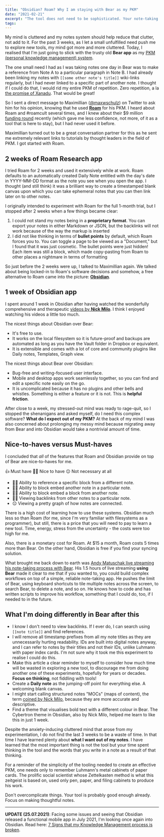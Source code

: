 ```yaml
---
title: "Obsidian? Roam? Why I am staying with Bear as my PKM"
date: "2021-02-21"
excerpt: "The tool does not need to be sophisticated. Your note-taking workflow does."
tags: 
---
```


My mind is cluttered and my notes system should help reduce that clutter, not add to it. For the past 3 weeks, as I let a small unfulfilled need push me to explore new tools, my mind got more and more cluttered. Today, I realised that I'm just going to stick with the trusty old **Bear app** as my [PKM (personal knowledge management) system](/2020-07-05-personal-knowledge-management-system).

The one small need I had as I was taking notes one day in Bear was to make a reference from Note A to a particular paragraph in Note B. I had already been linking my notes with `[[some other note's title]]` wiki-links regularly, but I had never linked to a specific part of another note. I thought if I could do that, I would rid my entire PKM of repetition. Zero repetition, a la [the promise of Xanadu](https://www.wired.com/1995/06/xanadu/). That would be great!

So I sent a direct message to Maximillian ([@maxwschulz](https://twitter.com/maxwschulz)) on Twitter to ask him for his opinion, knowing that he used [**Roam**](https://roamresearch.com/) for his PKM. I heard about Roam and #roamcult several times, and I knew about their $9 million [funding round](https://angel.co/today/stories/a-200-million-seed-valuation-for-roam-shows-investor-frenzy-for-note-taking-apps-29550) recently (which gave me less confidence, not more, of it as a tool that is here to stay), but I had never used it before. 

Maximillian turned out to be a great conversation partner for this as he sent me extremely relevant links to tutorials by thought leaders in the field of PKM. I got started with Roam.

## 2 weeks of Roam Research app

I tried Roam for 2 weeks and used it extensively while at work. Roam defaults to an automatically created Daily Note entitled with the day's date in YYYY-MM-DD format as the note you see when you open the app. I thought (and still think) it was a brilliant way to create a timestamped blank canvas upon which you can take ephemeral notes that you can then link later on to other notes.

I originally intended to experiment with Roam for the full 1-month trial, but I stopped after 2 weeks when a few things became clear:
1. I could not stand my notes being in a **proprietary format**. You can export your notes in either Markdown or JSON, but the backlinks will not work because of the way the markup is inserted
2. I did not like thinking in terms of **bullet points** by default, which Roam forces you to. You can toggle a page to be viewed as a "Document," but I found that it was just cosmetic. The bullet points were just hidden! Each item was still a block, which made copy-pasting from Roam to other places a nightmare in terms of formatting

So just before the 2 weeks were up, I talked to Maximillian again. We talked about being locked-in to Roam's software decisions and somehow, a free alternative to Roam came into the picture: [**Obsidian**](https://obsidian.md/).

## 1 week of Obsidian app 

I spent around 1 week in Obsidian after having watched the wonderfully comprehensive and therapeutic [videos by **Nick Milo**](https://www.youtube.com/channel/UC85D7ERwhke7wVqskV_DZUA). I think I enjoyed watching his videos a little too much.

The nicest things about Obsidian over Bear:
- It's free to use.
- It works on the local filesystem so it is future-proof and backups are automated as long as you have the Vault folder in Dropbox or equivalent.
- It is extensible and comes with a lot of core and community plugins like Daily notes, Templates, Graph view.

The nicest things about Bear over Obsidian:
- Bug-free and writing-focused user interface.
- Mobile and desktop apps work seamlessly together, so you can find and edit a specific note easily on the go.
- It is uncomplicated because it has no plugins and other bells and whistles. Something is either a feature or it is not. This is **helpful friction**.

After close to a week, my stressed-out mind was ready to rage-quit, so I stopped the shenanigans and asked myself, do I need this complex software? **What do I expect out of my PKM?** At the back of my mind I was also concerned about prolonging my messy mind because migrating away from Bear and into Obsidian would take a nontrivial amount of time.

## Nice-to-haves versus Must-haves

I concluded that *all* of the features that Roam and Obsidian provide on top of Bear are nice-to-haves for me.

👍 Must have
🤷‍♂️ Nice to have
😐 Not necessary at all

- 🤷‍♂️ Ability to reference a specific block from a different note.
- 🤷‍♂️ Ability to block embed another note in a particular note.
- 🤷‍♂️ Ability to block embed a block from another note.
- 🤷‍♂️ Viewing backlinks from other notes to a particular note.
- 😐 Viewing a pretty graph of how notes are connected.

There is a high cost of learning how to use these systems. Obsidian much less so than Roam (for me, since I'm very familiar with filesystems as a programmer), but still, there is a price that you will need to pay to learn a new tool. Time, energy, stress from the uncertainty - the costs were too high for me.

Also, there is a monetary cost for Roam. At $15 a month, Roam costs 5 times more than Bear. On the other hand, Obsidian is free if you find your syncing solution.

What brought me back down to earth was [Andy Matuschak live streaming his note-taking process with Bear](https://www.youtube.com/watch?v=DGcs4tyey18). His 1.5 hours of live streaming **using Bear** made it clear to me that if you wanted to, you could build complex workflows on top of a simple, reliable note-taking app. He pushes the limit of Bear, using keyboard shortcuts to tile multiple notes across the screen, to search Bear, to delete a note, and so on. He knows how to code and has written scripts to improve his workflow, something that I could do, too, if I needed to in the future.

## What I'm doing differently in Bear after this

- I know I don't need to view backlinks. If I ever do, I can search using `[[note title]]` and find references.
- I will remove all timestamp prefixes from all my note titles as they are unnecessarily hurting readability. IDs are built into digital notes anyway, and I can refer to notes by their titles and not their IDs, unlike Luhmann with paper index cards. I'm not sure why it took me this experiment to realise I could do this.
- Make this article a clear reminder to myself to consider how much time will be wasted in exploring a new tool, to discourage me from doing another one of these experiments, hopefully for years or decades. **Focus on thinking**, not fiddling with tools!
- Create a **Daily note** as the jumping-off point for everything else. A welcoming blank canvas.
- I might start calling structured notes "MOCs" (maps of content), the term [coined by Nick Milo](https://publish.obsidian.md/lyt-kit/MOCs+Overview), because they are more accurate and descriptive.
- Find a theme that visualises bold text with a different colour in Bear. The Cybertron theme in Obsidian, also by Nick Milo, helped me learn to like this in just 1 week.

Despite the anxiety-inducing cluttered mind that arose from my experimentation, I do not find the last 3 weeks to be a waste of time. In that time I have learned plenty about **what I want out of my notes**. I have learned that the most important thing is not the tool but your time spent thinking in the tool and the words that you write in a note as a result of that thinking. 

For a reminder of the simplicity of the tooling needed to create an effective PKM, one needs only to remember Luhmann's metal cabinets of paper cards.  The prolific social scientist whose Zettelkasten method is what this zeitgeist is based on, used only pen, paper, and filing cabinets to produce his work.

Don't overcomplicate things. Your tool is probably good enough already. Focus on making thoughtful notes.

---

**UPDATE (25.07.2021)**: Facing some issues and seeing that Obsidian released a functional mobile app in July 2021, I'm looking once again into Obsidian. Read here: [7 Signs that my Knowledge Management process is broken](/2021-07-25-7-signs-that-my-knowledge-management-process-is-broken/).